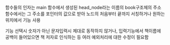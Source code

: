 함수들의 인자는 main 함수에서 생성된 head_node라는 이름의 book구조체의 주소   
함수에서는 그 주소를 포인터의 값으로 받아 노드의 처음부터 끝까지 서칭하거나 원하는 위치에서 기능 사용   
   
기능 선택시 숫자가 아닌 문자입력시 제대로 동작하지 않거나, 입력기능에서 책이름에 공백이 들어있으면 책 저자로 인식하는 등 여러 예외처리에 대한 수정이 필요함
